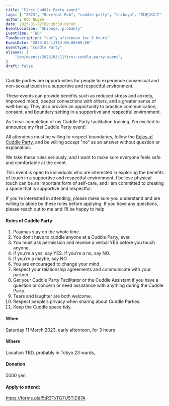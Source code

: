 ```yaml
---
title: "First Cuddle Party event"
tags: [ "2023", "Barefoot Rob", "cuddle-party", "shibuya", "裸足のロブ" ]
author: Rob Nugen
date: 2023-01-02T09:20:50+09:00
EventLocation: "Shibuya, probably"
EventTime: "TBD"
TimeDescription: "early afternoon for 3 hours"
EventDate: "2023-03-11T13:00:00+09:00"
EventType: "Cuddle Party"
aliases: [
    "/en/events/2023/03/11first-cuddle-party-event",
]
draft: false
---
```


Cuddle parties are opportunities for people to experience consensual and
non-sexual touch in a supportive and respectful environment.

These events can provide benefits such as reduced stress and anxiety,
improved mood, deeper connections with others, and a greater sense of
well-being. They also provide an opportunity to practice communication,
consent, and boundary setting in a supportive and respectful environment.

As I near completion of my Cuddle Party facilitation training,
I'm excited to announce my first Cuddle Party event!

All attendees must be willing to respect boundaries,
follow the [Rules of Cuddle Party](https://cuddleparty.com/cuddle-party-rules/),
and be willing accept "no" as an answer without question or explanation.

We take these rules seriously, and I want to make sure everyone feels safe and comfortable at the event.

This event is open to individuals who are interested in exploring
the benefits of touch in a supportive and respectful environment.
I believe physical touch can be an important form of self-care,
and I am committed to creating a space that is supportive and respectful.

If you're interested in attending, please make sure you understand
and are willing to abide by these rules before applying. If you have
any questions, please reach out to me and I'll be happy to help.

#### Rules of Cuddle Party

1. Pajamas stay on the whole time.
2. You don’t have to cuddle anyone at a Cuddle Party, ever.
3. You must ask permission and receive a verbal YES before you touch anyone.
4. If you’re a yes, say YES. If you’re a no, say NO.
5. If you’re a maybe, say NO.
6. You are encouraged to change your mind.
7. Respect your relationship agreements and communicate with your partner.
8. Get your Cuddle Party Facilitator or the Cuddle Assistant
   if you have a question or concern or need assistance with anything during the Cuddle Party.
9. Tears and laughter are both welcome.
10. Respect people’s privacy when sharing about Cuddle Parties.
11. Keep the Cuddle space tidy.


#### When

Saturday 11 March 2023, early afternoon, for 3 hours

#### Where

Location TBD, probably in Tokyo 23 wards,

#### Donation

5000 yen

#### Apply to attend:

https://forms.gle/5tR3TxTG7U5TiD87A
